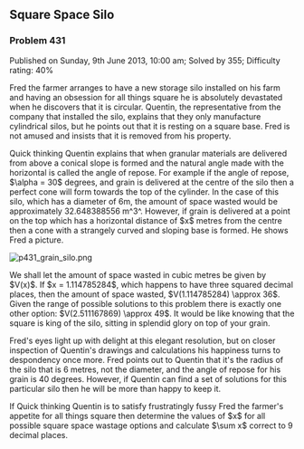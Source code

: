 Square Space Silo
-----------------

### Problem 431

Published on Sunday, 9th June 2013, 10:00 am; Solved by 355; Difficulty
rating: 40%

Fred the farmer arranges to have a new storage silo installed on his
farm and having an obsession for all things square he is absolutely
devastated when he discovers that it is circular. Quentin, the
representative from the company that installed the silo, explains that
they only manufacture cylindrical silos, but he points out that it is
resting on a square base. Fred is not amused and insists that it is
removed from his property.

Quick thinking Quentin explains that when granular materials are
delivered from above a conical slope is formed and the natural angle
made with the horizontal is called the angle of repose. For example if
the angle of repose, \$\\alpha = 30\$ degrees, and grain is delivered at
the centre of the silo then a perfect cone will form towards the top of
the cylinder. In the case of this silo, which has a diameter of 6m, the
amount of space wasted would be approximately 32.648388556 m^3^.
However, if grain is delivered at a point on the top which has a
horizontal distance of \$x\$ metres from the centre then a cone with a
strangely curved and sloping base is formed. He shows Fred a picture.

![p431\_grain\_silo.png](project/images/p431_grain_silo.png)

We shall let the amount of space wasted in cubic metres be given by
\$V(x)\$. If \$x = 1.114785284\$, which happens to have three squared
decimal places, then the amount of space wasted, \$V(1.114785284)
\\approx 36\$. Given the range of possible solutions to this problem
there is exactly one other option: \$V(2.511167869) \\approx 49\$. It
would be like knowing that the square is king of the silo, sitting in
splendid glory on top of your grain.

Fred's eyes light up with delight at this elegant resolution, but on
closer inspection of Quentin's drawings and calculations his happiness
turns to despondency once more. Fred points out to Quentin that it's the
radius of the silo that is 6 metres, not the diameter, and the angle of
repose for his grain is 40 degrees. However, if Quentin can find a set
of solutions for this particular silo then he will be more than happy to
keep it.

If Quick thinking Quentin is to satisfy frustratingly fussy Fred the
farmer's appetite for all things square then determine the values of
\$x\$ for all possible square space wastage options and calculate
\$\\sum x\$ correct to 9 decimal places.
